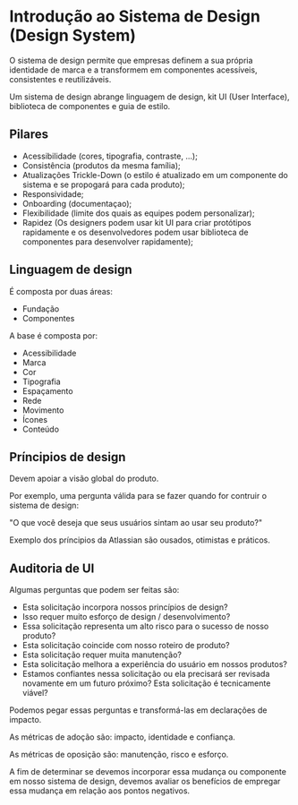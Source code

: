 # Introdução ao Sistema de Design (Design System)

O sistema de design permite que empresas definem a sua própria identidade de marca
e a transformem em componentes acessíveis, consistentes e reutilizáveis.

Um sistema de design abrange linguagem de design, kit UI (User Interface), biblioteca de componentes e guia de estilo.

## Pilares

* Acessibilidade (cores, tipografia, contraste, ...);
* Consistência (produtos da mesma família);
* Atualizações Trickle-Down (o estilo é atualizado em um componente do sistema
e se propogará para cada produto);
* Responsividade;
* Onboarding (documentaçao);
* Flexibilidade (limite dos quais as equipes podem personalizar);
* Rapidez (Os designers podem usar kit UI para criar protótipos rapidamente e os
desenvolvedores podem usar biblioteca de componentes para desenvolver rapidamente);

## Linguagem de design

É composta por duas áreas:

* Fundação
* Componentes

A base é composta por:

* Acessibilidade
* Marca
* Cor
* Tipografia
* Espaçamento
* Rede
* Movimento
* Ícones
* Conteúdo

## Príncipios de design

Devem apoiar a visão global do produto.

Por exemplo, uma pergunta válida para se fazer quando for contruir o sistema de design:

"O que você deseja que seus usuários sintam ao usar seu produto?"

Exemplo dos príncipios da Atlassian são ousados, otimistas e práticos.

## Auditoria de UI

Algumas perguntas que podem ser feitas são:

* Esta solicitação incorpora nossos princípios de design?
* Isso requer muito esforço de design / desenvolvimento?
* Essa solicitação representa um alto risco para o sucesso de nosso produto?
* Esta solicitação coincide com nosso roteiro de produto?
* Esta solicitação requer muita manutenção?
* Esta solicitação melhora a experiência do usuário em nossos produtos?
* Estamos confiantes nessa solicitação ou ela precisará ser revisada novamente em um futuro próximo?
Esta solicitação é tecnicamente viável?

Podemos pegar essas perguntas e transformá-las em declarações de impacto.

As métricas de adoção são: impacto, identidade e confiança.

As métricas de oposição são: manutenção, risco e esforço.

A fim de determinar se devemos incorporar essa mudança ou componente em nosso
sistema de design, devemos avaliar os benefícios de empregar essa mudança
em relação aos pontos negativos.
